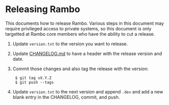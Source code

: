# Releasing Rambo

This documents how to release Rambo. Various steps in this document may
require privileged access to private systems, so this document is only
targetted at Rambo core members who have the ability to cut a release.

1. Update `version.txt` to the version you want to release.

1. Update [CHANGELOG.md](https://bitbucket.org/terminal_labs/rambo/src/master/CHANGELOG.md) to have a header with the release version and date.

1. Commit those changes and also tag the release with the version:

        $ git tag vX.Y.Z
        $ git push --tags

1. Update `version.txt` to the next version and append `.dev` and add
  a new blank entry in the CHANGELOG, commit, and push.
